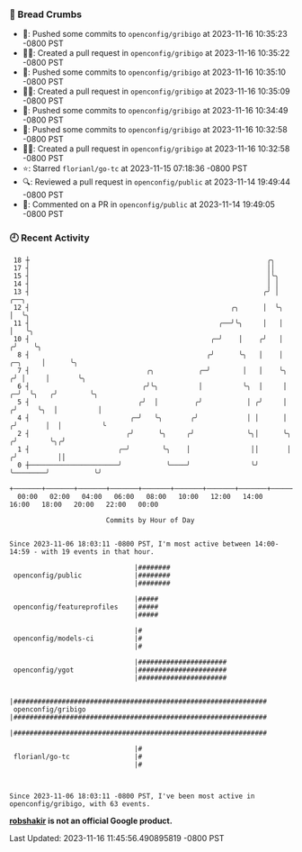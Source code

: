 ### 🍞 Bread Crumbs

 * 🚢: Pushed some commits to `openconfig/gribigo` at 2023-11-16 10:35:23 -0800 PST
 * ✍🏼: Created a pull request in `openconfig/gribigo` at 2023-11-16 10:35:22 -0800 PST
 * 🚢: Pushed some commits to `openconfig/gribigo` at 2023-11-16 10:35:10 -0800 PST
 * ✍🏼: Created a pull request in `openconfig/gribigo` at 2023-11-16 10:35:09 -0800 PST
 * 🚢: Pushed some commits to `openconfig/gribigo` at 2023-11-16 10:34:49 -0800 PST
 * 🚢: Pushed some commits to `openconfig/gribigo` at 2023-11-16 10:32:58 -0800 PST
 * ✍🏼: Created a pull request in `openconfig/gribigo` at 2023-11-16 10:32:58 -0800 PST
 * ⭐️: Starred `florianl/go-tc` at 2023-11-15 07:18:36 -0800 PST
 * 🔍: Reviewed a pull request in  `openconfig/public` at 2023-11-14 19:49:44 -0800 PST
 * 💬: Commented on a PR in  `openconfig/public` at 2023-11-14 19:49:05 -0800 PST

### 🕘 Recent Activity
```
 18 ┼                                                           ╭╮
 17 ┤                                                           ││
 15 ┤                                                           │╰╮
 14 ┤                                                           │ │
 13 ┤                                                          ╭╯ │                           ╭──╮
 12 ┤                                                  ╭╮      │  ╰╮                          │  ╰╮
 11 ┤                                               ╭──╯╰╮     │   │                          │   ╰╮
 10 ┤                                             ╭─╯    │    ╭╯   │                         ╭╯    ╰╮
  8 ┤                                            ╭╯      ╰╮   │    │                 ╭─╮     │      ╰╮
  7 ┤                             ╭╮           ╭─╯        │   │    ╰╮               ╭╯ │     │       ╰╮
  6 ┤                            ╭╯╰╮          │          ╰╮  │     │             ╭─╯  ╰╮   ╭╯        ╰╮
  5 ┤                           ╭╯  │         ╭╯           │ ╭╯     │            ╭╯     ╰╮  │          │
  4 ┤                         ╭─╯   ╰╮       ╭╯            │ │      │           ╭╯       │  │          ╰
  2 ┤                        ╭╯      ╰╮     ╭╯             ╰╮│      ╰╮         ╭╯        ╰╮╭╯
  1 ┤                      ╭─╯        ╰╮    │               ││       │        ╭╯          ││
  0 ┼──────────────────────╯           ╰────╯               ╰╯       ╰────────╯           ╰╯
    +───────+───────+───────+───────+───────+───────+───────+───────+───────+───────+───────+───────+────
  00:00   02:00   04:00   06:00   08:00   10:00   12:00   14:00   16:00   18:00   20:00   22:00   00:00   

						Commits by Hour of Day


Since 2023-11-06 18:03:11 -0800 PST, I'm most active between 14:00-14:59 - with 19 events in that hour.

```



```
                               |########
 openconfig/public             |########
                               |########

                               |#####
 openconfig/featureprofiles    |#####
                               |#####

                               |#
 openconfig/models-ci          |#
                               |#

                               |######################
 openconfig/ygot               |######################
                               |######################

                               |###############################################################
 openconfig/gribigo            |###############################################################
                               |###############################################################

                               |#
 florianl/go-tc                |#
                               |#



Since 2023-11-06 18:03:11 -0800 PST, I've been most active in openconfig/gribigo, with 63 events.

```
**[robshakir](mailto:robjs@google.com) is not an official Google product.**  


Last Updated: 2023-11-16 11:45:56.490895819 -0800 PST
